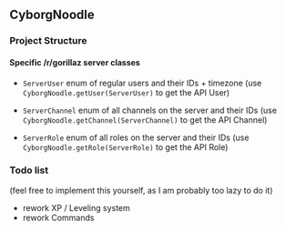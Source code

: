 ## CyborgNoodle

### Project Structure

#### Specific /r/gorillaz server classes

- `ServerUser` enum of regular users and their IDs + timezone
(use `CyborgNoodle.getUser(ServerUser)` to get the API User)

- `ServerChannel` enum of all channels on the server and their IDs
(use `CyborgNoodle.getChannel(ServerChannel)` to get the API Channel)

- `ServerRole` enum of all roles on the server and their IDs
(use `CyborgNoodle.getRole(ServerRole)` to get the API Role)

### Todo list
(feel free to implement this yourself, as I am probably too lazy to do it)

- rework XP / Leveling system
- rework Commands
